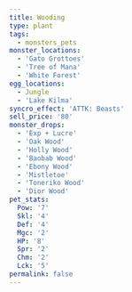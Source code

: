 ```yaml
---
title: Wooding
type: plant
tags:
  - monsters_pets
monster_locations:
  - 'Gato Grottoes'
  - 'Tree of Mana'
  - 'White Forest'
egg_locations:
  - Jungle
  - 'Lake Kilma'
syncro_effect: 'ATTK: Beasts'
sell_price: '80'
monster_drops:
  - 'Exp + Lucre'
  - 'Oak Wood'
  - 'Holly Wood'
  - 'Baobab Wood'
  - 'Ebony Wood'
  - 'Mistletoe'
  - 'Toneriko Wood'
  - 'Dior Wood'
pet_stats:
  Pow: '7'
  Skl: '4'
  Def: '4'
  Mgc: '2'
  HP: '8'
  Spr: '2'
  Chm: '2'
  Lck: '5'
permalink: false
---
```

